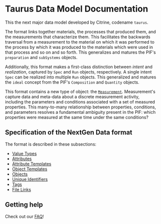 # Taurus Data Model Documentation

This the next major data model developed by Citrine, codename `taurus`.

The format links together materials, the processes that produced them,
and the measurements that characterize them.
This facilitates the backwards traversal from a measurement to the material on which it was performed
to the process by which it was produced to the materials which were used in that process and so on and so forth.
This generalizes and matures the PIF's `preparation` and `subSystems` objects.

Additionally, this format makes a first-class distinction between *intent* and *realization*, 
captured by `Spec` and `Run` objects, respectively.
A single intent `Spec` can be realized into multiple `Run` objects.
This generalized and matures the `ideal` concept from the PIF's `Composition` and `Quantity` objects.

This format contains a new type of object: the [`Measurement`](./objects/#measurement-run).
Measurement's capture data and meta-data about a discrete measurement activity, including the parameters and conditions
associated with a set of measured properties.
This many-to-many relationship between properties, conditions, and parameters resolves a fundamental ambiguity present
in the PIF: which properties were measured at the same time under the same conditions?

## Specification of the NextGen Data format 

The format is described in these subsections:

* [Value Types](./specification/value-types)
* [Attributes](./specification/attributes)
* [Attribute Templates](./specification/attribute-templates)
* [Object Templates](./specification/object-templates)
* [Objects](./specification/objects)
* [Unique Identifiers](./specification/unique-identifiers)
* [Tags](./specification/tags)
* [File Links](./specification/file-links)

## Getting help

Check out our [FAQ](./faq.md)!


